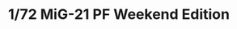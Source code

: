 ---
layout: product
title: "1/72 MiG-21 PF Weekend Edition"
price: "1800" 
desc: "Maketa"
img_path: "/assets/img/7455.webp"
brand: "EDUARD"
available: false
special_offer: false
new: true
soon: false
cat: "010000"
subcat: "010400"
subsubcat: "00"
sifra: "7455"
popular: false
---